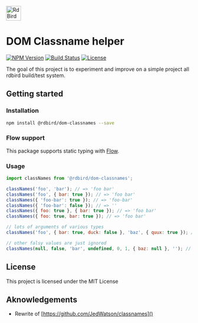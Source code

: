 [<img src="https://rawgit.com/RdBird/rdbird.io/master/RDBIRD_logo.svg" alt="RdBird Project" height="40" />](//rdbird.io)

# DOM Classname helper

[![NPM Version][package-version-svg]][package-url] 
[![Build Status][circleci-svg]][circleci-url] 
[![License][license-image]][license-url]

The goal of this project is to experiment and improve on a simple project all rdbird build/test system.

## Getting started

### Installation

```sh
npm install @rdbird/dom-classnames --save
```
### Flow support

This package supports static typing with [Flow](https://flowtype.org). 

### Usage

```javascript
import classNames from '@rdbird/dom-classnames';

classNames('foo', 'bar'); // => 'foo bar'
classNames('foo', { bar: true }); // => 'foo bar'
classNames({ 'foo-bar': true }); // => 'foo-bar'
classNames({ 'foo-bar': false }); // => ''
classNames({ foo: true }, { bar: true }); // => 'foo bar'
classNames({ foo: true, bar: true }); // => 'foo bar'

// lots of arguments of various types
classNames('foo', { bar: true, duck: false }, 'baz', { quux: true }); // => 'foo bar baz quux'

// other falsy values are just ignored
classNames(null, false, 'bar', undefined, 0, 1, { baz: null }, ''); // => 'bar 1'
```

## License

This project is licensed under the MIT License

## Aknowledgements

*   Rewrite of [https://github.com/JedWatson/classnames]()


[package-version-svg]: https://img.shields.io/npm/v/@rdbird/dom-classnames.svg?style=flat-square
[package-url]: https://www.npmjs.com/package/@rdbird/dom-classnames
[circleci-svg]: https://circleci.com/gh/RdBird/dom.svg?style=shield
[circleci-url]: https://circleci.com/gh/RdBird/dom
[license-image]: http://img.shields.io/badge/license-MIT-green.svg?style=flat-square
[license-url]: LICENSE
